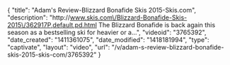 {
    "title": "Adam's Review-Blizzard Bonafide Skis 2015-Skis.com",
    "description": "http:\/\/www.skis.com\/Blizzard-Bonafide-Skis-2015\/362917P,default,pd.html The Blizzard Bonafide is back again this season as a bestselling ski for heavier or a...",
    "videoid": "3765392",
    "date_created": "1411361075",
    "date_modified": "1418181994",
    "type": "captivate",
    "layout": "video",
    "url": "\/v\/adam-s-review-blizzard-bonafide-skis-2015-skis-com\/3765392"
}